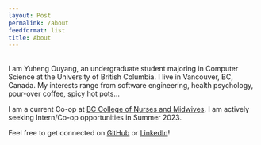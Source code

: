 ```yaml
---
layout: Post
permalink: /about
feedformat: list
title: About
---
```


\
I am Yuheng Ouyang, an undergraduate student majoring in Computer Science at the University of British Columbia. I live in Vancouver, BC, Canada. My interests range from software engineering, health psychology, pour-over coffee, spicy hot pots...

I am a current Co-op at [BC College of Nurses and Midwives](https://www.bccnm.ca/). I am actively seeking Intern/Co-op opportunities in Summer 2023.

Feel free to get connected on [GitHub](https://github.com/yhouyang02) or [LinkedIn](https://www.linkedin.com/in/youyang21/)!
